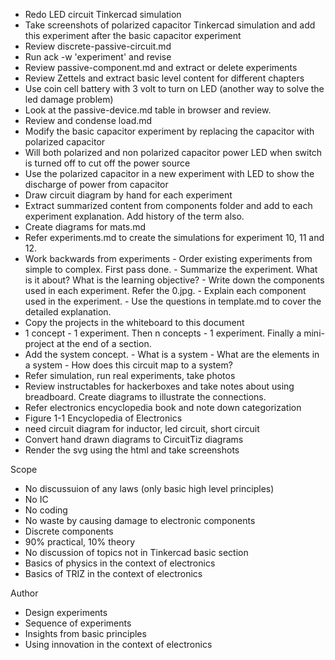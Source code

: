 - Redo LED circuit Tinkercad simulation
- Take screenshots of polarized capacitor Tinkercad simulation and add this experiment after the basic capacitor experiment
- Review discrete-passive-circuit.md
- Run ack -w 'experiment' and revise
- Review passive-component.md and extract or delete experiments
- Review Zettels and extract basic level content for different chapters
- Use coin cell battery with 3 volt to turn on LED (another way to solve the led damage problem)
- Look at the passive-device.md table in browser and review.
- Review and condense load.md
- Modify the basic capacitor experiment by replacing the capacitor with polarized capacitor
- Will both polarized and non polarized capacitor power LED when switch is turned off to cut off the power source
- Use the polarized capacitor in a new experiment with LED to show the discharge of power from capacitor
- Draw circuit diagram by hand for each experiment
- Extract summarized content from components folder and add to each experiment explanation. Add history of the term also.
- Create diagrams for mats.md
- Refer experiments.md to create the simulations for experiment 10, 11 and 12.
- Work backwards from experiments
		- Order existing experiments from simple to complex. First pass done.
		- Summarize the experiment. What is it about? What is the learning objective?
		- Write down the components used in each experiment. Refer the 0.jpg.
		- Explain each component used in the experiment.
		- Use the questions in template.md to cover the detailed explanation.
- Copy the projects in the whiteboard to this document
- 1 concept - 1 experiment. Then n concepts - 1 experiment. Finally a mini-project at the end of a section.
- Add the system concept.
		- What is a system
		- What are the elements in a system
		- How does this circuit map to a system?
- Refer simulation, run real experiments, take photos
- Review instructables for hackerboxes and take notes about using breadboard. Create diagrams to illustrate the connections.
- Refer electronics encyclopedia book and note down categorization
- Figure 1-1 Encyclopedia of Electronics
- need circuit diagram for inductor, led circuit, short circuit
- Convert hand drawn diagrams to CircuitTiz diagrams
- Render the svg using the html and take screenshots

Scope

- No discussuion of any laws (only basic high level principles)
- No IC
- No coding
- No waste by causing damage to electronic components
- Discrete components
- 90% practical, 10% theory
- No discussion of topics not in Tinkercad basic section
- Basics of physics in the context of electronics
- Basics of TRIZ in the context of electronics


Author

- Design experiments
- Sequence of experiments
- Insights from basic principles
- Using innovation in the context of electronics
